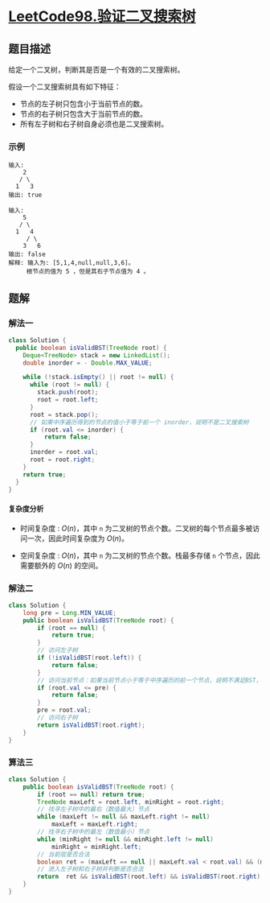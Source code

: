 # [LeetCode98.验证二叉搜索树](https://leetcode-cn.com/problems/validate-binary-search-tree/)
## 题目描述
给定一个二叉树，判断其是否是一个有效的二叉搜索树。

假设一个二叉搜索树具有如下特征：

- 节点的左子树只包含小于当前节点的数。
- 节点的右子树只包含大于当前节点的数。
- 所有左子树和右子树自身必须也是二叉搜索树。

### 示例
```
输入:
    2
   / \
  1   3
输出: true
```
```
输入:
    5
   / \
  1   4
     / \
    3   6
输出: false
解释: 输入为: [5,1,4,null,null,3,6]。
     根节点的值为 5 ，但是其右子节点值为 4 。
```
## 题解
### 解法一
```java
class Solution {
  public boolean isValidBST(TreeNode root) {
    Deque<TreeNode> stack = new LinkedList();
    double inorder = - Double.MAX_VALUE;

    while (!stack.isEmpty() || root != null) {
      while (root != null) {
        stack.push(root);
        root = root.left;
      }
      root = stack.pop();
      // 如果中序遍历得到的节点的值小于等于前一个 inorder，说明不是二叉搜索树
      if (root.val <= inorder) {
          return false;
      }
      inorder = root.val;
      root = root.right;
    }
    return true;
  }
}
```
#### 复杂度分析
- 时间复杂度 : $O(n)$，其中 `n` 为二叉树的节点个数。二叉树的每个节点最多被访问一次，因此时间复杂度为 $O(n)$。

- 空间复杂度 : $O(n)$，其中 `n` 为二叉树的节点个数。栈最多存储 `n` 个节点，因此需要额外的 $O(n)$ 的空间。

### 解法二
```java
class Solution {
    long pre = Long.MIN_VALUE;
    public boolean isValidBST(TreeNode root) {
        if (root == null) {
            return true;
        }
        // 访问左子树
        if (!isValidBST(root.left)) {
            return false;
        }
        // 访问当前节点：如果当前节点小于等于中序遍历的前一个节点，说明不满足BST，返回 false；否则继续遍历。
        if (root.val <= pre) {
            return false;
        }
        pre = root.val;
        // 访问右子树
        return isValidBST(root.right);
    }
}
```
### 算法三
```java
class Solution {
    public boolean isValidBST(TreeNode root) {
        if (root == null) return true;
        TreeNode maxLeft = root.left, minRight = root.right;
        // 找寻左子树中的最右（数值最大）节点
        while (maxLeft != null && maxLeft.right != null)
            maxLeft = maxLeft.right;
        // 找寻右子树中的最左（数值最小）节点
        while (minRight != null && minRight.left != null)
            minRight = minRight.left;
        // 当前层是否合法
        boolean ret = (maxLeft == null || maxLeft.val < root.val) && (minRight == null || root.val < minRight.val);
        // 进入左子树和右子树并判断是否合法
        return  ret && isValidBST(root.left) && isValidBST(root.right);
    }
}
```
